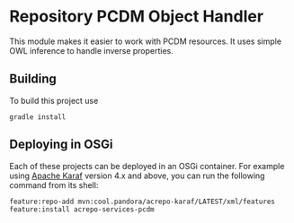 Repository PCDM Object Handler
==============================

This module makes it easier to work with PCDM resources.
It uses simple OWL inference to handle inverse properties.

Building
--------

To build this project use

    gradle install

Deploying in OSGi
-----------------

Each of these projects can be deployed in an OSGi container. For example using
[Apache Karaf](http://karaf.apache.org) version 4.x and above, you can run the following
command from its shell:

    feature:repo-add mvn:cool.pandora/acrepo-karaf/LATEST/xml/features
    feature:install acrepo-services-pcdm


